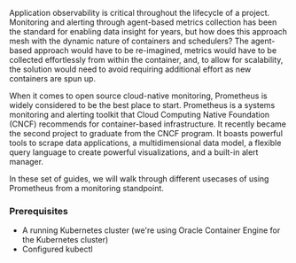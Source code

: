 Application observability is critical throughout the lifecycle of a project. Monitoring and alerting through agent-based metrics collection has been the standard for enabling data insight for years, but how does this approach mesh with the dynamic nature of containers and schedulers? The agent-based approach would have to be re-imagined, metrics would have to be collected effortlessly from within the container, and, to allow for scalability, the solution would need to avoid requiring additional effort as new containers are spun up.

When it comes to open source cloud-native monitoring, Prometheus is widely considered to be the best place to start. Prometheus is a systems monitoring and alerting toolkit that Cloud Computing Native Foundation (CNCF) recommends for container-based infrastructure. It recently became the second project to graduate from the CNCF program. It boasts powerful tools to scrape data applications, a multidimensional data model, a flexible query language to create powerful visualizations, and a built-in alert manager.

In these set of guides, we will walk through different usecases of using Prometheus from a monitoring standpoint.

### Prerequisites

* A running Kubernetes cluster (we're using Oracle Container Engine for the Kubernetes cluster)
* Configured kubectl